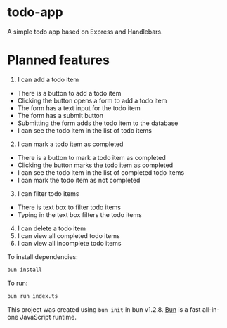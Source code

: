 # todo-app

A simple todo app based on Express and Handlebars.

# Planned features
1. I can add a todo item
  - There is a button to add a todo item
  - Clicking the button opens a form to add a todo item
  - The form has a text input for the todo item
  - The form has a submit button
  - Submitting the form adds the todo item to the database
  - I can see the todo item in the list of todo items
2. I can mark a todo item as completed
  - There is a button to mark a todo item as completed
  - Clicking the button marks the todo item as completed
  - I can see the todo item in the list of completed todo items
  - I can mark the todo item as not completed
3. I can filter todo items
  - There is text box to filter todo items
  - Typing in the text box filters the todo items
4. I can delete a todo item
5. I can view all completed todo items
6. I can view all incomplete todo items


To install dependencies:

```bash
bun install
```

To run:

```bash
bun run index.ts
```

This project was created using `bun init` in bun v1.2.8. [Bun](https://bun.sh) is a fast all-in-one JavaScript runtime.

